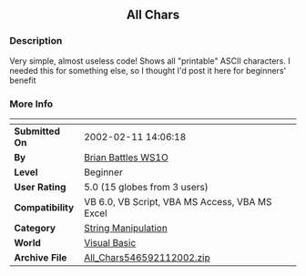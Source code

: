 ﻿<div align="center">

## All Chars


</div>

### Description

Very simple, almost useless code! Shows all "printable" ASCII characters. I needed this for something else, so I thought I'd post it here for beginners' benefit
 
### More Info
 


<span>             |<span>
---                |---
**Submitted On**   |2002-02-11 14:06:18
**By**             |[Brian Battles WS1O](https://github.com/Planet-Source-Code/PSCIndex/blob/master/ByAuthor/brian-battles-ws1o.md)
**Level**          |Beginner
**User Rating**    |5.0 (15 globes from 3 users)
**Compatibility**  |VB 6\.0, VB Script, VBA MS Access, VBA MS Excel
**Category**       |[String Manipulation](https://github.com/Planet-Source-Code/PSCIndex/blob/master/ByCategory/string-manipulation__1-5.md)
**World**          |[Visual Basic](https://github.com/Planet-Source-Code/PSCIndex/blob/master/ByWorld/visual-basic.md)
**Archive File**   |[All\_Chars546592112002\.zip](https://github.com/Planet-Source-Code/brian-battles-ws1o-all-chars__1-31705/archive/master.zip)









